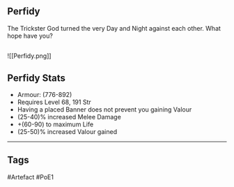 ## Perfidy
The Trickster God turned the very Day and Night against each other.
What hope have you?
##
![[Perfidy.png]]
## Perfidy Stats
- Armour: (776-892)
- Requires Level 68, 191 Str
- Having a placed Banner does not prevent you gaining Valour
- (25-40)% increased Melee Damage
- +(60-90) to maximum Life
- (25-50)% increased Valour gained


---
## Tags
#Artefact
#PoE1